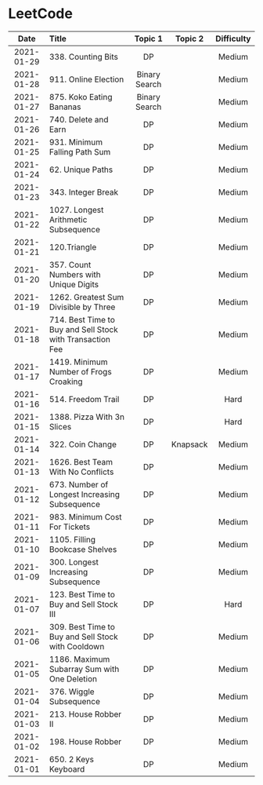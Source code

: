 # LeetCode
| Date          | Title                     | Topic 1 | Topic 2 | Difficulty | 
| :--:          | :--                       | :---: | :---:     | :---: |
| 2021-01-29    | 338. Counting Bits                                      | DP    |             | Medium     |
| 2021-01-28    | 911. Online Election                                    | Binary Search    |             | Medium     |
| 2021-01-27    | 875. Koko Eating Bananas                                | Binary Search    |             | Medium     |
| 2021-01-26    | 740. Delete and Earn                                    | DP   |             | Medium     |
| 2021-01-25    | 931. Minimum Falling Path Sum                           | DP   |             | Medium     |
| 2021-01-24    | 62. Unique Paths                                        | DP   |             | Medium     |
| 2021-01-23    | 343. Integer Break                                        | DP   |             | Medium     |
| 2021-01-22    | 1027. Longest Arithmetic Subsequence                                        | DP   |             | Medium     |
| 2021-01-21    | 120.Triangle                                            | DP    |             | Medium     |
| 2021-01-20    | 357. Count Numbers with Unique Digits                   | DP    |             | Medium      |
| 2021-01-19    | 1262. Greatest Sum Divisible by Three                   | DP    |             | Medium      |
| 2021-01-18    | 714. Best Time to Buy and Sell Stock with Transaction Fee | DP    |           | Medium      |
| 2021-01-17    | 1419. Minimum Number of Frogs Croaking                  | DP    |             | Medium      |
| 2021-01-16    | 514. Freedom Trail                                      | DP    |             | Hard      |
| 2021-01-15    | 1388. Pizza With 3n Slices                              | DP    |             | Hard      |
| 2021-01-14    | 322. Coin Change                                        | DP    | Knapsack    | Medium    |
| 2021-01-13    | 1626. Best Team With No Conflicts                       | DP    |             | Medium    |
| 2021-01-12    | 673. Number of Longest Increasing Subsequence           | DP    |             | Medium    |
| 2021-01-11    | 983. Minimum Cost For Tickets                           | DP    |             | Medium    |
| 2021-01-10    | 1105. Filling Bookcase Shelves                          | DP    |             | Medium    |
| 2021-01-09    | 300. Longest Increasing Subsequence                     | DP    |             | Medium    |
| 2021-01-07    | 123. Best Time to Buy and Sell Stock III                | DP    |             | Hard      |
| 2021-01-06    | 309. Best Time to Buy and Sell Stock with Cooldown      | DP    |             | Medium    |
| 2021-01-05    | 1186. Maximum Subarray Sum with One Deletion            | DP    |             | Medium    |
| 2021-01-04    | 376. Wiggle Subsequence                                 | DP    |             | Medium    |
| 2021-01-03    | 213. House Robber II                                    | DP    |             | Medium    |
| 2021-01-02    | 198. House Robber                                       | DP    |             | Medium    |
| 2021-01-01    | 650. 2 Keys Keyboard                                    | DP    |             | Medium    |

